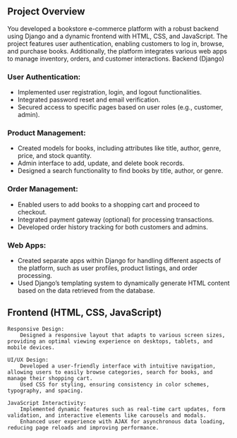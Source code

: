 ## Project Overview

You developed a bookstore e-commerce platform with a robust backend using Django and a dynamic frontend with HTML, CSS, and JavaScript. The project features user authentication, enabling customers to log in, browse, and purchase books. Additionally, the platform integrates various web apps to manage inventory, orders, and customer interactions.
Backend (Django)

### User Authentication:
   - Implemented user registration, login, and logout functionalities.
   - Integrated password reset and email verification.
   - Secured access to specific pages based on user roles (e.g., customer, admin).

### Product Management:
   - Created models for books, including attributes like title, author, genre, price, and stock quantity.
   - Admin interface to add, update, and delete book records.
   - Designed a search functionality to find books by title, author, or genre.

### Order Management:
   - Enabled users to add books to a shopping cart and proceed to checkout.
   - Integrated payment gateway (optional) for processing transactions.
   - Developed order history tracking for both customers and admins.

### Web Apps:
   - Created separate apps within Django for handling different aspects of the platform, such as user profiles, product listings, and order processing.
   - Used Django’s templating system to dynamically generate HTML content based on the data retrieved from the database.

## Frontend (HTML, CSS, JavaScript)

    Responsive Design:
        Designed a responsive layout that adapts to various screen sizes, providing an optimal viewing experience on desktops, tablets, and mobile devices.

    UI/UX Design:
        Developed a user-friendly interface with intuitive navigation, allowing users to easily browse categories, search for books, and manage their shopping cart.
        Used CSS for styling, ensuring consistency in color schemes, typography, and spacing.

    JavaScript Interactivity:
        Implemented dynamic features such as real-time cart updates, form validation, and interactive elements like carousels and modals.
        Enhanced user experience with AJAX for asynchronous data loading, reducing page reloads and improving performance.
